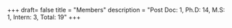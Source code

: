 +++
draft= false
title = "Members"
description = "Post Doc: 1,  Ph.D: 14,  M.S: 1,  Intern: 3,  Total: 19"
+++

